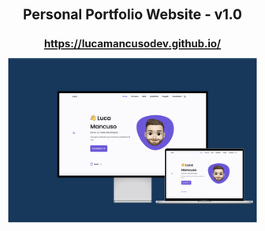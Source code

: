 <div align="center">

<h1>Personal Portfolio Website - v1.0</h1>

<h2>
  <a href="https://lucamancusodev.github.io/">https://lucamancusodev.github.io/</a>
</h2>

<div align="center">
  <a href="https://lucamancusodev.github.io/">
    <img alt="Mockup" src="assets/img/mockup.png" />
  </a>
</div>
